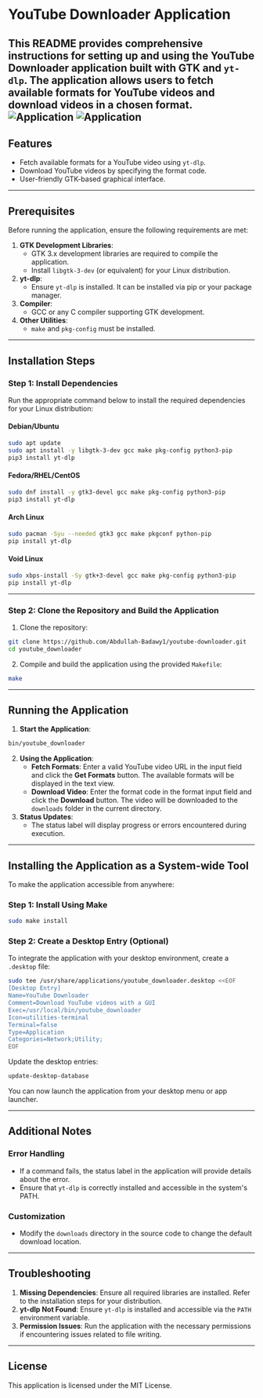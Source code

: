 # YouTube Downloader Application

This README provides comprehensive instructions for setting up and using the YouTube Downloader application built with GTK and `yt-dlp`. The application allows users to fetch available formats for YouTube videos and download videos in a chosen format.
![Application](docs/1.png)
![Application](docs/2.png)
---

## Features

- Fetch available formats for a YouTube video using `yt-dlp`.
- Download YouTube videos by specifying the format code.
- User-friendly GTK-based graphical interface.

---

## Prerequisites

Before running the application, ensure the following requirements are met:

1. **GTK Development Libraries**:
    - GTK 3.x development libraries are required to compile the application.
    - Install `libgtk-3-dev` (or equivalent) for your Linux distribution.
2. **yt-dlp**:
    - Ensure `yt-dlp` is installed. It can be installed via pip or your package manager.
3. **Compiler**:
    - GCC or any C compiler supporting GTK development.
4. **Other Utilities**:
    - `make` and `pkg-config` must be installed.

---

## Installation Steps

### Step 1: Install Dependencies

Run the appropriate command below to install the required dependencies for your Linux distribution:

#### Debian/Ubuntu

```bash
sudo apt update
sudo apt install -y libgtk-3-dev gcc make pkg-config python3-pip
pip3 install yt-dlp
```

#### Fedora/RHEL/CentOS

```bash
sudo dnf install -y gtk3-devel gcc make pkg-config python3-pip
pip3 install yt-dlp
```

#### Arch Linux

```bash
sudo pacman -Syu --needed gtk3 gcc make pkgconf python-pip
pip install yt-dlp
```

#### Void Linux

```bash
sudo xbps-install -Sy gtk+3-devel gcc make pkg-config python3-pip
pip install yt-dlp
```

---

### Step 2: Clone the Repository and Build the Application

1. Clone the repository:

```bash
git clone https://github.com/Abdullah-Badawy1/youtube-downloader.git 
cd youtube_downloader
```

2. Compile and build the application using the provided `Makefile`:

```bash
make
```

---

## Running the Application

1. **Start the Application**:

```bash
bin/youtube_downloader
```

2. **Using the Application**:
    - **Fetch Formats**: Enter a valid YouTube video URL in the input field and click the **Get Formats** button. The available formats will be displayed in the text view.
    - **Download Video**: Enter the format code in the format input field and click the **Download** button. The video will be downloaded to the `downloads` folder in the current directory.
3. **Status Updates**:
    - The status label will display progress or errors encountered during execution.

---

## Installing the Application as a System-wide Tool

To make the application accessible from anywhere:

### Step 1: Install Using Make

```bash
sudo make install
```

### Step 2: Create a Desktop Entry (Optional)

To integrate the application with your desktop environment, create a `.desktop` file:

```bash
sudo tee /usr/share/applications/youtube_downloader.desktop <<EOF
[Desktop Entry]
Name=YouTube Downloader
Comment=Download YouTube videos with a GUI
Exec=/usr/local/bin/youtube_downloader
Icon=utilities-terminal
Terminal=false
Type=Application
Categories=Network;Utility;
EOF
```

Update the desktop entries:

```bash
update-desktop-database
```

You can now launch the application from your desktop menu or app launcher.

---

## Additional Notes

### Error Handling
- If a command fails, the status label in the application will provide details about the error.
- Ensure that `yt-dlp` is correctly installed and accessible in the system's PATH.

### Customization
- Modify the `downloads` directory in the source code to change the default download location.

---

## Troubleshooting

1. **Missing Dependencies**: Ensure all required libraries are installed. Refer to the installation steps for your distribution.
2. **yt-dlp Not Found**: Ensure `yt-dlp` is installed and accessible via the `PATH` environment variable.
3. **Permission Issues**: Run the application with the necessary permissions if encountering issues related to file writing.

---

## License

This application is licensed under the MIT License.

